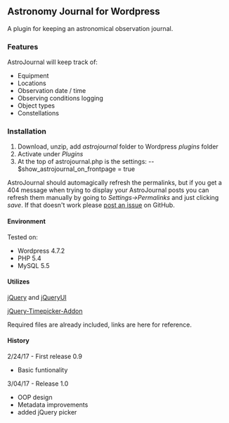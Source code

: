 ## Astronomy Journal for Wordpress

A plugin for keeping an astronomical observation journal.

### Features

AstroJournal will keep track of:
- Equipment
- Locations
- Observation date / time
- Observing conditions logging
- Object types
- Constellations

### Installation
1. Download, unzip, add _astrojournal_ folder to Wordpress _plugins_ folder
2. Activate under *Plugins*
3. At the top of astrojournal.php is the settings:
-- $show_astrojournal_on_frontpage = true

AstroJournal should automagically refresh the permalinks, but if you get a 404 message when trying to display your AstroJournal posts you can refresh them manually by going to *Settings->Permalinks* and just clicking _save_. If that doesn't work please [post an issue](https://github.com/plaidmelon/AstroJournal/issues) on GitHub.

#### Environment
Tested on:
- Wordpress 4.7.2
- PHP 5.4
- MySQL 5.5

#### Utilizes
[jQuery](https://jquery.com) and [jQueryUI](https://jqueryui.com)

[jQuery-Timepicker-Addon](https://github.com/trentrichardson/jQuery-Timepicker-Addon)

Required files are already included, links are here for reference.

#### History
2/24/17 - First release 0.9
- Basic funtionality

3/04/17 - Release 1.0
- OOP design
- Metadata improvements
- added jQuery picker